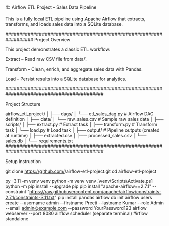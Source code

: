 🏗 Airflow ETL Project – Sales Data Pipeline

This is a fully local ETL pipeline using Apache Airflow that extracts, transforms, and loads sales data into a SQLite database.

##################################################################
Project Overview

This project demonstrates a classic ETL workflow:

Extract – Read raw CSV file from data/.

Transform – Clean, enrich, and aggregate sales data with Pandas.

Load – Persist results into a SQLite database for analytics.

###########################################################################################

Project Structure

airflow_etl_project/
│
├── dags/
│   └── etl_sales_dag.py        # Airflow DAG definition
│
├── data/
│   └── raw_sales.csv           # Sample raw sales data
│
├── scripts/
│   ├── extract.py              # Extract task
│   ├── transform.py            # Transform task
│   └── load.py                 # Load task
│
├── output/                     # Pipeline outputs (created at runtime)
│   ├── extracted.csv
│   ├── processed_sales.csv
│   └── sales.db
│
└── requirements.txt
###########################################################################################

Setup Instruction

git clone https://github.com/<your-username>/airflow-etl-project.git
cd airflow-etl-project



py -3.11 -m venv venv
python -m venv venv
.\venv\Scripts\Activate.ps1
python -m pip install --upgrade pip
pip install "apache-airflow==2.7.1" --constraint "https://raw.githubusercontent.com/apache/airflow/constraints-2.7.1/constraints-3.11.txt"
pip install pandas
airflow db init
airflow users create --username admin --firstname Preeti --lastname Kumar --role Admin --email admin@example.com --password YourPassword123
airflow webserver --port 8080
airflow scheduler (separate terminal)
#irflow standalone
